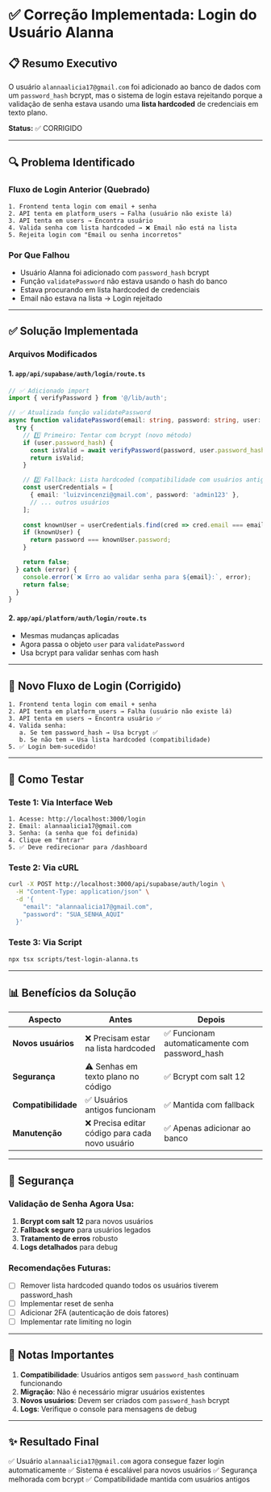 # ✅ Correção Implementada: Login do Usuário Alanna

## 📋 Resumo Executivo

O usuário `alannaalicia17@gmail.com` foi adicionado ao banco de dados com um `password_hash` bcrypt, mas o sistema de login estava rejeitando porque a validação de senha estava usando uma **lista hardcoded** de credenciais em texto plano.

**Status:** ✅ CORRIGIDO

---

## 🔍 Problema Identificado

### Fluxo de Login Anterior (Quebrado)
```
1. Frontend tenta login com email + senha
2. API tenta em platform_users → Falha (usuário não existe lá)
3. API tenta em users → Encontra usuário
4. Valida senha com lista hardcoded → ❌ Email não está na lista
5. Rejeita login com "Email ou senha incorretos"
```

### Por Que Falhou
- Usuário Alanna foi adicionado com `password_hash` bcrypt
- Função `validatePassword` não estava usando o hash do banco
- Estava procurando em lista hardcoded de credenciais
- Email não estava na lista → Login rejeitado

---

## ✅ Solução Implementada

### Arquivos Modificados

#### 1. `app/api/supabase/auth/login/route.ts`
```typescript
// ✅ Adicionado import
import { verifyPassword } from '@/lib/auth';

// ✅ Atualizada função validatePassword
async function validatePassword(email: string, password: string, user: any): Promise<boolean> {
  try {
    // 1️⃣ Primeiro: Tentar com bcrypt (novo método)
    if (user.password_hash) {
      const isValid = await verifyPassword(password, user.password_hash);
      return isValid;
    }

    // 2️⃣ Fallback: Lista hardcoded (compatibilidade com usuários antigos)
    const userCredentials = [
      { email: 'luizvincenzi@gmail.com', password: 'admin123' },
      // ... outros usuários
    ];
    
    const knownUser = userCredentials.find(cred => cred.email === email.toLowerCase());
    if (knownUser) {
      return password === knownUser.password;
    }

    return false;
  } catch (error) {
    console.error(`❌ Erro ao validar senha para ${email}:`, error);
    return false;
  }
}
```

#### 2. `app/api/platform/auth/login/route.ts`
- Mesmas mudanças aplicadas
- Agora passa o objeto `user` para `validatePassword`
- Usa bcrypt para validar senhas com hash

---

## 🔄 Novo Fluxo de Login (Corrigido)

```
1. Frontend tenta login com email + senha
2. API tenta em platform_users → Falha (usuário não existe lá)
3. API tenta em users → Encontra usuário ✅
4. Valida senha:
   a. Se tem password_hash → Usa bcrypt ✅
   b. Se não tem → Usa lista hardcoded (compatibilidade)
5. ✅ Login bem-sucedido!
```

---

## 🧪 Como Testar

### Teste 1: Via Interface Web
```
1. Acesse: http://localhost:3000/login
2. Email: alannaalicia17@gmail.com
3. Senha: (a senha que foi definida)
4. Clique em "Entrar"
5. ✅ Deve redirecionar para /dashboard
```

### Teste 2: Via cURL
```bash
curl -X POST http://localhost:3000/api/supabase/auth/login \
  -H "Content-Type: application/json" \
  -d '{
    "email": "alannaalicia17@gmail.com",
    "password": "SUA_SENHA_AQUI"
  }'
```

### Teste 3: Via Script
```bash
npx tsx scripts/test-login-alanna.ts
```

---

## 📊 Benefícios da Solução

| Aspecto | Antes | Depois |
|--------|-------|--------|
| **Novos usuários** | ❌ Precisam estar na lista hardcoded | ✅ Funcionam automaticamente com password_hash |
| **Segurança** | ⚠️ Senhas em texto plano no código | ✅ Bcrypt com salt 12 |
| **Compatibilidade** | ✅ Usuários antigos funcionam | ✅ Mantida com fallback |
| **Manutenção** | ❌ Precisa editar código para cada novo usuário | ✅ Apenas adicionar ao banco |

---

## 🔐 Segurança

### Validação de Senha Agora Usa:
1. **Bcrypt com salt 12** para novos usuários
2. **Fallback seguro** para usuários legados
3. **Tratamento de erros** robusto
4. **Logs detalhados** para debug

### Recomendações Futuras:
- [ ] Remover lista hardcoded quando todos os usuários tiverem password_hash
- [ ] Implementar reset de senha
- [ ] Adicionar 2FA (autenticação de dois fatores)
- [ ] Implementar rate limiting no login

---

## 📝 Notas Importantes

1. **Compatibilidade**: Usuários antigos sem `password_hash` continuam funcionando
2. **Migração**: Não é necessário migrar usuários existentes
3. **Novos usuários**: Devem ser criados com `password_hash` bcrypt
4. **Logs**: Verifique o console para mensagens de debug

---

## ✨ Resultado Final

✅ Usuário `alannaalicia17@gmail.com` agora consegue fazer login automaticamente
✅ Sistema é escalável para novos usuários
✅ Segurança melhorada com bcrypt
✅ Compatibilidade mantida com usuários antigos

